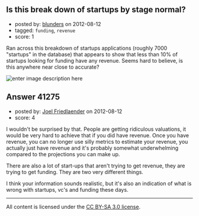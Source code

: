 ## Is this break down of startups by stage normal?

- posted by: [blunders](https://stackexchange.com/users/-1/4764-blunders) on 2012-08-12
- tagged: `funding`, `revenue`
- score: 1

Ran across this breakdown of startups applications (roughly 7000 "startups" in the database) that appears to show that less than 10% of startups looking for funding have any revenue. Seems hard to believe, is this anywhere near close to accurate? 

![enter image description here][1]


  [1]: http://i.stack.imgur.com/tKymR.jpg


## Answer 41275

- posted by: [Joel Friedlaender](https://stackexchange.com/users/-1/5543-joel-friedlaender) on 2012-08-12
- score: 4

I wouldn't be surprised by that.  People are getting ridiculous valuations, it would be very hard to achieve that if you did have revenue.  Once you have revenue, you can no longer use silly metrics to estimate your revenue, you actually just have revenue and it's probably somewhat underwhelming compared to the projections you can make up. 

There are also a lot of start-ups that aren't trying to get revenue, they are trying to get funding.  They are two very different things.

I think your information sounds realistic, but it's also an indication of what is wrong with startups, vc's and funding these days.



---

All content is licensed under the [CC BY-SA 3.0 license](https://creativecommons.org/licenses/by-sa/3.0/).

